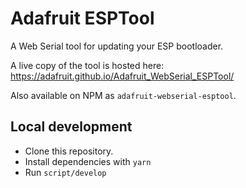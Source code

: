 # Adafruit ESPTool

A Web Serial tool for updating your ESP bootloader.

A live copy of the tool is hosted here: https://adafruit.github.io/Adafruit_WebSerial_ESPTool/

Also available on NPM as `adafruit-webserial-esptool`.

## Local development

- Clone this repository.
- Install dependencies with `yarn`
- Run `script/develop`
